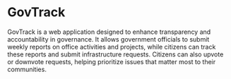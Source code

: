 # GovTrack
GovTrack is a web application designed to enhance transparency and accountability in governance. It allows government officials to submit weekly reports on office activities and projects, while citizens can track these reports and submit infrastructure requests. Citizens can also upvote or downvote requests, helping prioritize issues that matter most to their communities.
